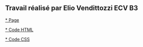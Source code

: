 ## Travail réalisé par Elio Vendittozzi ECV B3


[* Page](https://famoos.github.io/TestDev9Novembre/ "page")

[* Code HTML](https://github.com/Famoos/TestDev9Novembre/blob/master/index.html "index.html")

[* Code CSS](https://github.com/Famoos/TestDev9Novembre/blob/master/css/style.css "style.css")
